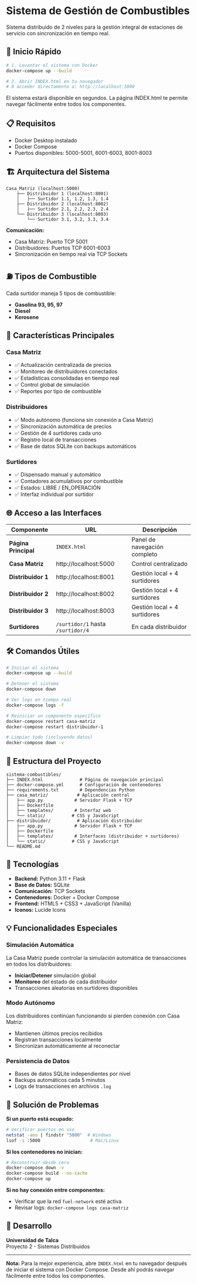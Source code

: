 # Sistema de Gestión de Combustibles

Sistema distribuido de 2 niveles para la gestión integral de estaciones de servicio con sincronización en tiempo real.

## 🚀 Inicio Rápido

```bash
# 1. Levantar el sistema con Docker
docker-compose up --build

# 2. Abrir INDEX.html en tu navegador
# O acceder directamente a: http://localhost:5000
```

El sistema estará disponible en segundos. La página INDEX.html te permite navegar fácilmente entre todos los componentes.

## 📋 Requisitos

- Docker Desktop instalado
- Docker Compose
- Puertos disponibles: 5000-5001, 6001-6003, 8001-8003

## 🏗️ Arquitectura del Sistema

```
Casa Matriz (localhost:5000)
    ├── Distribuidor 1 (localhost:8001)
    │   ├── Surtidor 1.1, 1.2, 1.3, 1.4
    ├── Distribuidor 2 (localhost:8002)
    │   ├── Surtidor 2.1, 2.2, 2.3, 2.4
    └── Distribuidor 3 (localhost:8003)
        └── Surtidor 3.1, 3.2, 3.3, 3.4
```

**Comunicación:**
- Casa Matriz: Puerto TCP 5001
- Distribuidores: Puertos TCP 6001-6003
- Sincronización en tiempo real vía TCP Sockets

## ⛽ Tipos de Combustible

Cada surtidor maneja 5 tipos de combustible:
- **Gasolina 93, 95, 97**
- **Diesel**
- **Kerosene**

## 🎯 Características Principales

### Casa Matriz
- ✅ Actualización centralizada de precios
- ✅ Monitoreo de distribuidores conectados
- ✅ Estadísticas consolidadas en tiempo real
- ✅ Control global de simulación
- ✅ Reportes por tipo de combustible

### Distribuidores
- ✅ Modo autónomo (funciona sin conexión a Casa Matriz)
- ✅ Sincronización automática de precios
- ✅ Gestión de 4 surtidores cada uno
- ✅ Registro local de transacciones
- ✅ Base de datos SQLite con backups automáticos

### Surtidores
- ✅ Dispensado manual y automático
- ✅ Contadores acumulativos por combustible
- ✅ Estados: LIBRE / EN_OPERACIÓN
- ✅ Interfaz individual por surtidor

## 🌐 Acceso a las Interfaces

| Componente | URL | Descripción |
|------------|-----|-------------|
| **Página Principal** | `INDEX.html` | Panel de navegación completo |
| **Casa Matriz** | http://localhost:5000 | Control centralizado |
| **Distribuidor 1** | http://localhost:8001 | Gestión local + 4 surtidores |
| **Distribuidor 2** | http://localhost:8002 | Gestión local + 4 surtidores |
| **Distribuidor 3** | http://localhost:8003 | Gestión local + 4 surtidores |
| **Surtidores** | `/surtidor/1` hasta `/surtidor/4` | En cada distribuidor |

## 🛠️ Comandos Útiles

```bash
# Iniciar el sistema
docker-compose up --build

# Detener el sistema
docker-compose down

# Ver logs en tiempo real
docker-compose logs -f

# Reiniciar un componente específico
docker-compose restart casa-matriz
docker-compose restart distribuidor-1

# Limpiar todo (incluyendo datos)
docker-compose down -v
```

## 📁 Estructura del Proyecto

```
sistema-combustibles/
├── INDEX.html              # Página de navegación principal
├── docker-compose.yml      # Configuración de contenedores
├── requirements.txt        # Dependencias Python
├── casa_matriz/           # Aplicación central
│   ├── app.py            # Servidor Flask + TCP
│   ├── Dockerfile
│   ├── templates/        # Interfaz web
│   └── static/          # CSS y JavaScript
├── distribuidor/          # Aplicación distribuidor
│   ├── app.py            # Servidor Flask + TCP
│   ├── Dockerfile
│   ├── templates/        # Interfaces (distribuidor + surtidores)
│   └── static/          # CSS y JavaScript
└── README.md
```

## 🎨 Tecnologías

- **Backend:** Python 3.11 + Flask
- **Base de Datos:** SQLite
- **Comunicación:** TCP Sockets
- **Contenedores:** Docker + Docker Compose
- **Frontend:** HTML5 + CSS3 + JavaScript (Vanilla)
- **Iconos:** Lucide Icons

## 💡 Funcionalidades Especiales

### Simulación Automática
La Casa Matriz puede controlar la simulación automática de transacciones en todos los distribuidores:
- **Iniciar/Detener** simulación global
- **Monitoreo** del estado de cada distribuidor
- Transacciones aleatorias en surtidores disponibles

### Modo Autónomo
Los distribuidores continúan funcionando si pierden conexión con Casa Matriz:
- Mantienen últimos precios recibidos
- Registran transacciones localmente
- Sincronizan automáticamente al reconectar

### Persistencia de Datos
- Bases de datos SQLite independientes por nivel
- Backups automáticos cada 5 minutos
- Logs de transacciones en archivos `.log`

## 🐛 Solución de Problemas

**Si un puerto está ocupado:**
```bash
# Verificar puertos en uso
netstat -ano | findstr "5000"  # Windows
lsof -i :5000                   # Mac/Linux
```

**Si los contenedores no inician:**
```bash
# Reconstruir desde cero
docker-compose down -v
docker-compose build --no-cache
docker-compose up
```

**Si no hay conexión entre componentes:**
- Verificar que la red `fuel-network` esté activa
- Revisar logs: `docker-compose logs casa-matriz`

## 👥 Desarrollo

**Universidad de Talca**  
Proyecto 2 - Sistemas Distribuidos

---

**Nota:** Para la mejor experiencia, abre `INDEX.html` en tu navegador después de iniciar el sistema con Docker Compose. Desde ahí podrás navegar fácilmente entre todos los componentes.